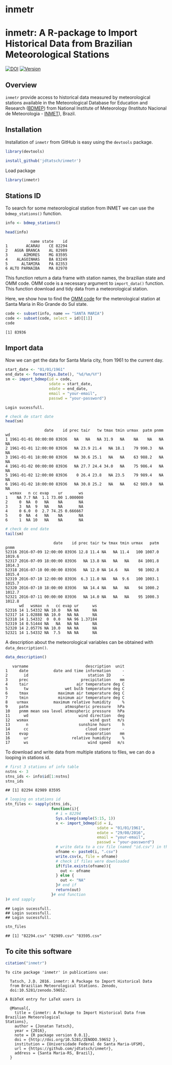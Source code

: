 inmetr
================

inmetr: A R-package to Import Historical Data from Brazilian Meteorological Stations
====================================================================================

[![DOI](https://zenodo.org/badge/doi/10.5281/zenodo.59652.svg)](http://dx.doi.org/10.5281/zenodo.59652) [![Version](https://img.shields.io/badge/Version-0.0.1-orange.svg)](https://img.shields.io/badge/Version-0.0.1-orange.svg)

Overview
--------

`inmetr` provide access to historical data measured by meteorological stations available in the Meteorological Database for Education and Research ([BDMEP](http://www.inmet.gov.br/projetos/rede/pesquisa/)) from National Institute of Meteorology (Instituto Nacional de Meteorologia - [INMET](http://www.inmet.gov.br)), Brazil.

Installation
------------

Installation of `inmetr` from GitHub is easy using the `devtools` package.

``` r
library(devtools)
```

``` r
install_github('jdtatsch/inmetr')
```

Load package

``` r
library(inmetr)
```

Stations ID
-----------

To search for some meteorological station from INMET we can use the `bdmep_stations()` function.

``` r
info <- bdmep_stations()
```

``` r
head(info)
```

               name state    id
    1        ACARAU    CE 82294
    2   AGUA BRANCA    AL 82989
    3       AIMORES    MG 83595
    4    ALAGOINHAS    BA 83249
    5      ALTAMIRA    PA 82353
    6 ALTO PARNAIBA    MA 82970

This function return a data frame with station names, the brazilian state and OMM code. OMM code is a necessary argument to `import_data()` function. This function download and tidy data from a meteorological station.

Here, we show how to find the [OMM code](http://www.wmo.int/pages/prog/www/ois/volume-a/StationIDs_Global_1509.pdf) for the meterological station at Santa Maria in Rio Grande do Sul state.

``` r
code <- subset(info, name == "SANTA MARIA")
code <- subset(code, select = id)[[1]]
code
```

    [1] 83936

Import data
-----------

Now we can get the data for Santa Maria city, from 1961 to the current day.

``` r
start_date <- "01/01/1961"
end_date <- format(Sys.Date(), "%d/%m/%Y")
sm <- import_bdmep(id = code,
                   sdate = start_date, 
                   edate = end_date, 
                   email = "your-email",
                   passwd = "your-password")
```

    Login sucessfull.

``` r
# check de start date
head(sm)
```

                     date    id prec tair   tw tmax tmin urmax  patm pnmm wd
    1 1961-01-01 00:00:00 83936   NA   NA   NA 31.9   NA    NA    NA   NA NA
    2 1961-01-01 12:00:00 83936   NA 23.9 21.4   NA 18.1    79 990.3   NA NA
    3 1961-01-01 18:00:00 83936   NA 30.6 25.1   NA   NA    63 988.2   NA NA
    4 1961-01-02 00:00:00 83936   NA 27.7 24.4 34.0   NA    75 986.4   NA NA
    5 1961-01-02 12:00:00 83936    0 26.4 23.8   NA 23.5    79 989.4   NA NA
    6 1961-01-02 18:00:00 83936   NA 30.8 25.2   NA   NA    62 989.0   NA NA
      wsmax   n cc evap    ur       ws
    1    NA 7.7 NA  1.1 73.00 1.000000
    2     0  NA  0   NA    NA       NA
    3     3  NA  9   NA    NA       NA
    4     0 6.0  0  2.7 74.25 0.666667
    5     0  NA  4   NA    NA       NA
    6     1  NA 10   NA    NA       NA

``` r
# check de end date
tail(sm)
```

                         date    id prec tair tw tmax tmin urmax   patm   pnmm
    52316 2016-07-09 12:00:00 83936 12.8 11.4 NA   NA 11.4   100 1007.0 1019.6
    52317 2016-07-09 18:00:00 83936   NA 13.8 NA   NA   NA    84 1001.8 1014.3
    52318 2016-07-10 00:00:00 83936   NA 12.0 NA 14.6   NA    98 1002.8 1015.4
    52319 2016-07-10 12:00:00 83936  6.3 11.0 NA   NA  9.6   100 1003.1 1015.7
    52320 2016-07-10 18:00:00 83936   NA 14.4 NA   NA   NA    94 1000.2 1012.7
    52321 2016-07-11 00:00:00 83936   NA 14.0 NA   NA   NA    95 1000.3 1012.8
          wd   wsmax  n   cc evap ur      ws
    52316 14 1.54332 NA 10.0   NA NA      NA
    52317 14 1.02888 NA 10.0   NA NA      NA
    52318 14 1.54332  0  0.0   NA 96 1.37184
    52319 14 0.51444 NA   NA   NA NA      NA
    52320 14 2.05776 NA 10.0   NA NA      NA
    52321 14 1.54332 NA  7.5   NA NA      NA

A description about the meteorological variables can be obtained with `data_description()`.

``` r
data_description()
```

       varname                         description  unit
    1     date           date and time information     -
    2       id                          station ID     -
    3     prec                       precipitation    mm
    4     tair                     air temperature deg C
    5       tw                wet bulb temperature deg C
    6     tmax             maximum air temperature deg C
    7     tmin             minimum air temperature deg C
    8    urmax           maximum relative humidity     %
    9     patm                atmospheric pressure   hPa
    10    pnmm mean sea level atmospheric pressure   hPa
    11      wd                      wind direction   deg
    12   wsmax                           wind gust   m/s
    13       n                      sunshine hours     h
    14      cc                         cloud cover     -
    15    evap                         evaporation    mm
    16      ur                   relative humidity     %
    17      ws                          wind speed   m/s

To download and write data from multiple stations to files, we can do a looping in stations id.

``` r
# first 3 stations of info table
nstns <- 3
stns_ids <- info$id[1:nstns] 
stns_ids
```

    ## [1] 82294 82989 83595

``` r
# looping on stations id
stn_files <- sapply(stns_ids,
                    function(i){
                      # i = 82294  
                      Sys.sleep(sample(5:15, 1))
                      x <- import_bdmep(id = i,
                                        sdate = "01/01/1961", 
                                        edate = "29/08/2016", 
                                        email = "your-email",
                                        passwd = "your-password")
                      # write data to a csv file (named "id.csv") in the work directory 
                      ofname <- paste0(i, ".csv")
                      write.csv(x, file = ofname)
                      # check if files were downloaded
                      if(file.exists(ofname)){
                        out <- ofname
                      } else {
                        out <- "NA"
                      }# end if
                      return(out)
                    }# end function
)# end sapply
```

    ## Login sucessfull.
    ## Login sucessfull.
    ## Login sucessfull.

``` r
stn_files
```

    ## [1] "82294.csv" "82989.csv" "83595.csv"

To cite this software
---------------------

``` r
citation("inmetr")
```


    To cite package 'inmetr' in publications use:

      Tatsch, J.D. 2016. inmetr: A Package to Import Historical Data
      from Brazilian Meteorological Stations. Zenodo,
      doi:10.5281/zenodo.59652.

    A BibTeX entry for LaTeX users is

      @Manual{,
        title = {inmetr: A Package to Import Historical Data from Brazilian Meteorological
    Stations},
        author = {Jonatan Tatsch},
        year = {2016},
        note = {R package version 0.0.1},
        doi = {http://doi.org/10.5281/ZENODO.59652 },
        institution = {Universidade Federal de Santa Maria-UFSM},
        url = {https://github.com/jdtatsch/inmetr},
        address = {Santa Maria-RS, Brazil},
      }
